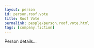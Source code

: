 ```yaml
---
layout: person
id: person.roof.vote
title: Roof Vote
permalink: people/person.roof.vote.html
tags: [company.fiction]
---
```


Person details...